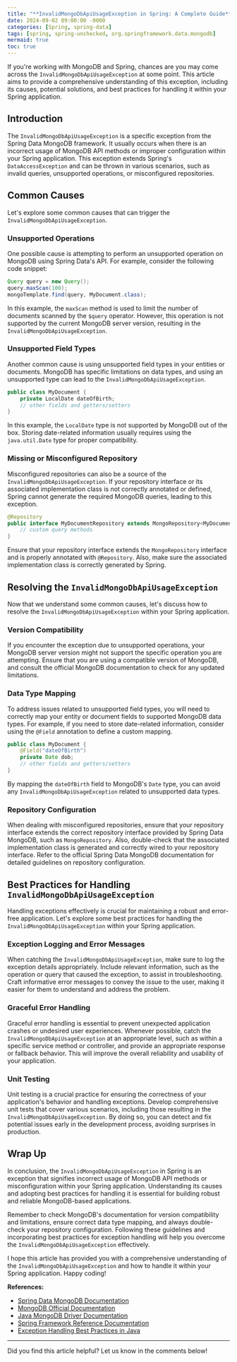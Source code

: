 ```yaml
---
title: "**InvalidMongoDbApiUsageException in Spring: A Complete Guide**"
date: 2024-09-02 09:00:00 -0000
categories: [Spring, spring-data]
tags: [spring, spring-unchecked, org.springframework.data.mongodb]
mermaid: true
toc: true
---
```



If you're working with MongoDB and Spring, chances are you may come across the `InvalidMongoDbApiUsageException` at some point. This article aims to provide a comprehensive understanding of this exception, including its causes, potential solutions, and best practices for handling it within your Spring application.

## Introduction

The `InvalidMongoDbApiUsageException` is a specific exception from the Spring Data MongoDB framework. It usually occurs when there is an incorrect usage of MongoDB API methods or improper configuration within your Spring application. This exception extends Spring's `DataAccessException` and can be thrown in various scenarios, such as invalid queries, unsupported operations, or misconfigured repositories.

## Common Causes

Let's explore some common causes that can trigger the `InvalidMongoDbApiUsageException`.

### Unsupported Operations

One possible cause is attempting to perform an unsupported operation on MongoDB using Spring Data's API. For example, consider the following code snippet:

```java
Query query = new Query();
query.maxScan(100);
mongoTemplate.find(query, MyDocument.class);
```

In this example, the `maxScan` method is used to limit the number of documents scanned by the `$query` operator. However, this operation is not supported by the current MongoDB server version, resulting in the `InvalidMongoDbApiUsageException`.

### Unsupported Field Types

Another common cause is using unsupported field types in your entities or documents. MongoDB has specific limitations on data types, and using an unsupported type can lead to the `InvalidMongoDbApiUsageException`.

```java
public class MyDocument {
    private LocalDate dateOfBirth;
    // other fields and getters/setters
}
```

In this example, the `LocalDate` type is not supported by MongoDB out of the box. Storing date-related information usually requires using the `java.util.Date` type for proper compatibility.

### Missing or Misconfigured Repository

Misconfigured repositories can also be a source of the `InvalidMongoDbApiUsageException`. If your repository interface or its associated implementation class is not correctly annotated or defined, Spring cannot generate the required MongoDB queries, leading to this exception.

```java
@Repository
public interface MyDocumentRepository extends MongoRepository<MyDocument, String> {
    // custom query methods
}
```

Ensure that your repository interface extends the `MongoRepository` interface and is properly annotated with `@Repository`. Also, make sure the associated implementation class is correctly generated by Spring.

## Resolving the `InvalidMongoDbApiUsageException`

Now that we understand some common causes, let's discuss how to resolve the `InvalidMongoDbApiUsageException` within your Spring application.

### Version Compatibility

If you encounter the exception due to unsupported operations, your MongoDB server version might not support the specific operation you are attempting. Ensure that you are using a compatible version of MongoDB, and consult the official MongoDB documentation to check for any updated limitations.

### Data Type Mapping

To address issues related to unsupported field types, you will need to correctly map your entity or document fields to supported MongoDB data types. For example, if you need to store date-related information, consider using the `@Field` annotation to define a custom mapping.

```java
public class MyDocument {
    @Field("dateOfBirth")
    private Date dob;
    // other fields and getters/setters
}
```

By mapping the `dateOfBirth` field to MongoDB's `Date` type, you can avoid any `InvalidMongoDbApiUsageException` related to unsupported data types.

### Repository Configuration

When dealing with misconfigured repositories, ensure that your repository interface extends the correct repository interface provided by Spring Data MongoDB, such as `MongoRepository`. Also, double-check that the associated implementation class is generated and correctly wired to your repository interface. Refer to the official Spring Data MongoDB documentation for detailed guidelines on repository configuration.

## Best Practices for Handling `InvalidMongoDbApiUsageException`

Handling exceptions effectively is crucial for maintaining a robust and error-free application. Let's explore some best practices for handling the `InvalidMongoDbApiUsageException` within your Spring application.

### Exception Logging and Error Messages

When catching the `InvalidMongoDbApiUsageException`, make sure to log the exception details appropriately. Include relevant information, such as the operation or query that caused the exception, to assist in troubleshooting. Craft informative error messages to convey the issue to the user, making it easier for them to understand and address the problem.

### Graceful Error Handling

Graceful error handling is essential to prevent unexpected application crashes or undesired user experiences. Whenever possible, catch the `InvalidMongoDbApiUsageException` at an appropriate level, such as within a specific service method or controller, and provide an appropriate response or fallback behavior. This will improve the overall reliability and usability of your application.

### Unit Testing

Unit testing is a crucial practice for ensuring the correctness of your application's behavior and handling exceptions. Develop comprehensive unit tests that cover various scenarios, including those resulting in the `InvalidMongoDbApiUsageException`. By doing so, you can detect and fix potential issues early in the development process, avoiding surprises in production.

## Wrap Up

In conclusion, the `InvalidMongoDbApiUsageException` in Spring is an exception that signifies incorrect usage of MongoDB API methods or misconfiguration within your Spring application. Understanding its causes and adopting best practices for handling it is essential for building robust and reliable MongoDB-based applications.

Remember to check MongoDB's documentation for version compatibility and limitations, ensure correct data type mapping, and always double-check your repository configuration. Following these guidelines and incorporating best practices for exception handling will help you overcome the `InvalidMongoDbApiUsageException` effectively.

I hope this article has provided you with a comprehensive understanding of the `InvalidMongoDbApiUsageException` and how to handle it within your Spring application. Happy coding!

**References:**
- [Spring Data MongoDB Documentation](https://docs.spring.io/spring-data/mongodb/docs/current/reference/html/#reference)
- [MongoDB Official Documentation](https://docs.mongodb.com/)
- [Java MongoDB Driver Documentation](https://mongodb.github.io/mongo-java-driver)
- [Spring Framework Reference Documentation](https://docs.spring.io/spring-framework/docs/current/reference/html/)
- [Exception Handling Best Practices in Java](https://www.baeldung.com/java-exception-handling-best-practices)

---
Did you find this article helpful? Let us know in the comments below!